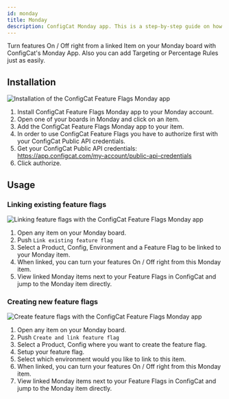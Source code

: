 ```yaml
---
id: monday
title: Monday
description: ConfigCat Monday app. This is a step-by-step guide on how to connect and manage feature flags from Monday boards and items.
---
```


Turn features On / Off right from a linked Item on your Monday board with ConfigCat's Monday App. Also you can add Targeting or Percentage Rules just as easily.

## Installation
![Installation of the ConfigCat Feature Flags Monday app](/assets/monday/monday_auth.gif)

1. Install ConfigCat Feature Flags Monday app to your Monday account.
2. Open one of your boards in Monday and click on an item.
3. Add the ConfigCat Feature Flags Monday app to your item.
4. In order to use ConfigCat Feature Flags you have to authorize first with your ConfigCat Public API credentials.
5. Get your ConfigCat Public API credentials: https://app.configcat.com/my-account/public-api-credentials
6. Click authorize.

## Usage

### Linking existing feature flags
![Linking feature flags with the ConfigCat Feature Flags Monday app](/assets/monday/monday_link.gif)

1. Open any item on your Monday board.
2. Push `Link existing feature flag`
3. Select a Product, Config, Environment and a Feature Flag to be linked to your Monday item.
4. When linked, you can turn your features On / Off right from this Monday item.
5. View linked Monday items next to your Feature Flags in ConfigCat and jump to the Monday item directly.

### Creating new feature flags
![Create feature flags with the ConfigCat Feature Flags Monday app](/assets/monday/monday_create.gif)

1. Open any item on your Monday board.
2. Push `Create and link feature flag`
3. Select a Product, Config where you want to create the feature flag.
4. Setup your feature flag.
5. Select which environment would you like to link to this item.
6. When linked, you can turn your features On / Off right from this Monday item.
7. View linked Monday items next to your Feature Flags in ConfigCat and jump to the Monday item directly.